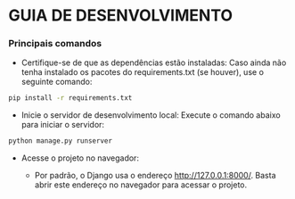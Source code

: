 # GUIA DE DESENVOLVIMENTO

### Principais comandos

  - Certifique-se de que as dependências estão instaladas: Caso ainda não tenha instalado os pacotes do requirements.txt (se houver), use o seguinte comando:

  ```bash
  pip install -r requirements.txt
  ```
  - Inicie o servidor de desenvolvimento local: Execute o comando abaixo para iniciar o servidor:

  ```bash
  python manage.py runserver
  ```
  - Acesse o projeto no navegador: 

    - Por padrão, o Django usa o endereço http://127.0.0.1:8000/. Basta abrir este endereço no navegador para acessar o projeto.




